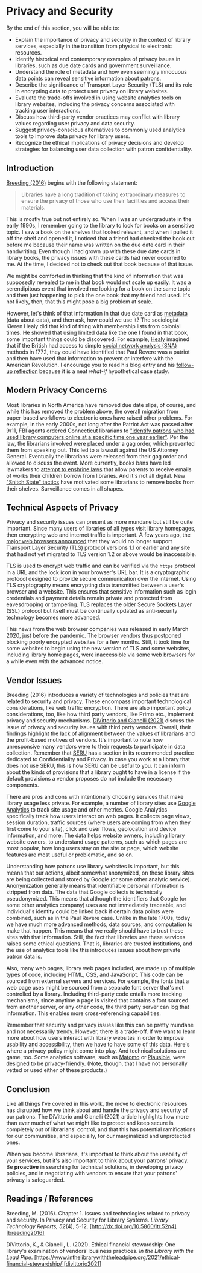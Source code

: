 # Privacy and Security

By the end of this section, you will be able to:

- Explain the importance of privacy and security in the context of library services, especially in the transition from physical to electronic resources.
- Identify historical and contemporary examples of privacy issues in libraries, such as due date cards and government surveillance.
- Understand the role of metadata and how even seemingly innocuous data points can reveal sensitive information about patrons.
- Describe the significance of Transport Layer Security (TLS) and its role in encrypting data to protect user privacy on library websites.
- Evaluate the trade-offs involved in using website analytics tools on library websites, including the privacy concerns associated with tracking user interactions.
- Discuss how third-party vendor practices may conflict with library values regarding user privacy and data security.
- Suggest privacy-conscious alternatives to commonly used analytics tools to improve data privacy for library users.
- Recognize the ethical implications of privacy decisions and develop strategies for balancing user data collection with patron confidentiality.

## Introduction

[Breeding (2016)][breeding2016] begins with the following statement:

> Libraries have a long tradition of taking extraordinary measures to ensure the privacy of those who use their facilities and access their materials.

This is mostly true but not entirely so.
When I was an undergraduate in the early 1990s, I remember going to the library to look for books on a sensitive topic.
I saw a book on the shelves that looked relevant, and when I pulled it off the shelf and opened it,
I noticed that a friend had checked the book out before me because their name was written on the due date card in their handwriting.
Even though I had grown up with these due date cards in library books, the privacy issues with these cards had never occurred to me.
At the time, I decided not to check out that book because of that issue.

We might be comforted in thinking that the kind of information that was supposedly revealed to me in that book would not scale up easily.
It was a serendipitous event that involved me looking for a book on the same topic and then just happening to pick the one book that my friend had used.
It's not likely, then, that this might pose a big problem at scale.

However, let's think of that information in that due date card as [metadata][metadata] (data about data), and then ask, how could we use it?
The sociologist Kieren Healy did that kind of thing with membership lists from colonial times.
He showed that using limited data like the one I found in that book, some important things could be discovered.
For example, [Healy][healy1] imagined that if the British had access to simple [social network analysis (SNA)][sna] methods in 1772,
they could have identified that Paul Revere was a patriot and then have used that information to prevent or interfere with the American Revolution.
I encourage you to read his blog entry and his [follow-up reflection][healy2] because it is a neat *what-if* hypothetical case study.

## Modern Privacy Concerns

Most libraries in North America have removed due date slips, of course, and while this has removed the problem above,
the overall migration from paper-based workflows to electronic ones have raised other problems.
For example, in the early 2000s, not long after the Patriot Act was passed after 9/11,
FBI agents ordered Connecticut librarians to ["identify patrons who had used library computers online at a specific time one year earlier"][connfour].
Per the law, the librarians involved were placed under a gag order, which prevented them from speaking out.
This led to a lawsuit against the US Attorney General.
Eventually the librarians were released from their gag order and allowed to discuss the event.
More currently, books bans have led lawmakers to [attempt to enshrine laws][sb597_sb587] that allow parents
to receive emails of works their children borrow from libraries.
And it's not all digital.
New ["Snitch State" tactics][snitch_state] have motivated some librarians to remove books from their shelves.
Surveillance comes in all shapes.

## Technical Aspects of Privacy

Privacy and security issues can present as more mundane but still be quite important.
Since many users of libraries of all types visit library homepages, then encrypting web and internet traffic is important.
A few years ago, the [major web browsers announced][tlsbrowsers]
that they would no longer support Transport Layer Security (TLS) protocol versions 1.1 or earlier
and any site that had not yet migrated to TLS version 1.2 or above would be inaccessible.

TLS is used to encrypt web traffic and can be verified via the `https` protocol in a URL and the lock icon in your browser's URL bar.
It is a cryptographic protocol designed to provide secure communication over the internet.
Using TLS cryptography means encrypting data transmitted between a user's browser and a website.
This ensures that sensitive information such as login credentials and payment details remain private and protected from eavesdropping or tampering.
TLS replaces the older Secure Sockets Layer (SSL) protocol but itself must be continually updated as anti-security technology becomes more advanced.

This news from the web browser companies was released in early March 2020, just before the pandemic.
The browser vendors thus postponed blocking poorly encrypted websites for a few months.
Still, it took time for some websites to begin using the new version of TLS and some websites,
including library home pages, were inaccessible via some web browsers for a while even with the advanced notice.

## Vendor Issues

Breeding (2016) introduces a variety of technologies and policies that are related to security and privacy.
These encompass important technological considerations, like web traffic encryption.
There are also important policy considerations, too, like how third party vendors, like Primo etc., implement privacy and security mechanisms.
[DiVittorio and Gianelli (2021)][divittorio2021] discuss the issue of privacy and security issues with third party vendors.
Overall, their findings highlight the lack of alignment between the values of librarians and the profit-based motives of vendors.
It's important to note how unresponsive many vendors were to their requests to participate in data collection.
Remember that [SERU][serurp] has a section in its recommended practice dedicated to Confidentiality and Privacy.
In case you work at a library that does not use SERU, this is how SERU can be useful to you.
It can inform about the kinds of provisions that a library ought to have in a license if the default provisions a vendor proposes
do not include the necessary components.

There are pros and cons with intentionally choosing services that make library usage less private.
For example, a number of library sites use [Google Analytics][google_analytics] to track site usage and other metrics.
Google Analytics specifically track how users interact on web pages.
It collects page views, session duration, traffic sources (where users are coming from when they first come to your site),
click and user flows, geolocation and device information, and more.
The data helps website owners, including library website owners, to understand usage patterns,
such as which pages are most popular, how long users stay on the site or page, which website features are most useful or problematic, and so on.

Understanding how patrons use library websites is important, but this means that our actions, albeit somewhat anonymized,
on these library sites are being collected and stored by Google (or some other analytic service).
Anonymization generally means that identifiable personal information is stripped from data.
The data that Google collects is technically pseudonymized.
This means that although the identifiers that Google (or some other analytics company) uses are not immediately traceable,
and individual's identity could be linked back if certain data points were combined, such as in the Paul Revere case.
Unlike in the late 1700s, today we have much more advanced methods, data sources, and computation to make that happen.
This means that we really should have to trust these sites with that information.
Still, the fact that libraries use these services raises some ethical questions.
That is, libraries are trusted institutions, and the use of analytics tools like this introduces issues about how private patron data is.

Also, many web pages, library web pages included, are made up of multiple types of code, including HTML, CSS, and JavaScript.
This code can be sourced from external servers and services.
For example, the fonts that a web page uses might be sourced from a separate font server that's not controlled by a library.
Including third-party code entails more tracking mechanisms,
since anytime a page is visited that contains a font sourced from another server, or any other code,
the third party server can log that information.
This enables more cross-referencing capabilities.

Remember that security and privacy issues like this can be pretty mundane and not necessarily trendy.
However, there is a trade-off.
If we want to learn more about how users interact with library websites in order to improve usability and accessibility,
then we have to have some of this data.
Here's where a privacy policy might come into play.
And technical solutions are game, too.
Some analytics software, such as [Matomo][matomo] or [Plausible][plausible], were designed to be privacy-friendly.
(Note, though, that I have not personally vetted or used either of these products.)

## Conclusion

Like all things I've covered in this work, the move to electronic resources has disrupted how we think about
and handle the privacy and security of our patrons.
The DiVittorio and Gianelli (2021) article highlights how more than ever much of what we might like to protect and
keep secure is completely out of librarians' control,
and that this has potential ramifications for our communities, and especially, for our marginalized and unprotected ones.

When you become librarians, it's important to think about the usability of your services,
but it's also important to think about your patrons' privacy.
Be **proactive** in searching for technical solutions, in developing privacy policies, and in negotiating with vendors
to ensure that your patrons' privacy is safeguarded.

## Readings / References

Breeding, M. (2016).
Chapter 1. Issues and technologies related to privacy and security.
In Privacy and Security for Library Systems.
*Library Technology Reports, 52*(4), 5-12.
[http://dx.doi.org/10.5860/ltr.52n4][breeding2016]

DiVittorio, K., & Gianelli, L. (2021).
Ethical financial stewardship: One library's examination of vendors' business practices.
*In the Library with the Lead Pipe*.
[https://www.inthelibrarywiththeleadpipe.org/2021/ethical-financial-stewardship/][divittorio2021]

[breeding2016]:http://dx.doi.org/10.5860/ltr.52n4
[connfour]:https://www.courant.com/opinion/op-ed/hc-op-librarians-stand-up-to-patriot-act-again-20160927-story.html
[divittorio2021]:https://www.inthelibrarywiththeleadpipe.org/2021/ethical-financial-stewardship/
[google_analytics]:https://marketingplatform.google.com/about/analytics/
[healy1]:https://kieranhealy.org/blog/archives/2013/06/09/using-metadata-to-find-paul-revere/
[healy2]:https://kieranhealy.org/blog/archives/2013/06/11/following-up-on-paul-revere/
[matomo]:https://matomo.org/
[metadata]:https://en.wikipedia.org/wiki/Metadata
[plausible]:https://plausible.io/
[sb597_sb587]:https://www.the74million.org/article/proposed-legislation-would-notify-parents-of-child-library-checkouts/
[serurp]:https://www.niso.org/publications/rp-7-2012-seru
[sna]:https://en.wikipedia.org/wiki/Social_network_analysis
[snitch_state]:https://www.theatlantic.com/magazine/archive/2024/11/texas-red-state-surveillance-book-bans-abortion/679950/?utm_source=chatgpt.com
[tlsbrowsers]:https://www.zdnet.com/article/browsers-to-block-access-to-https-sites-using-tls-1-0-and-1-1-starting-this-month/

